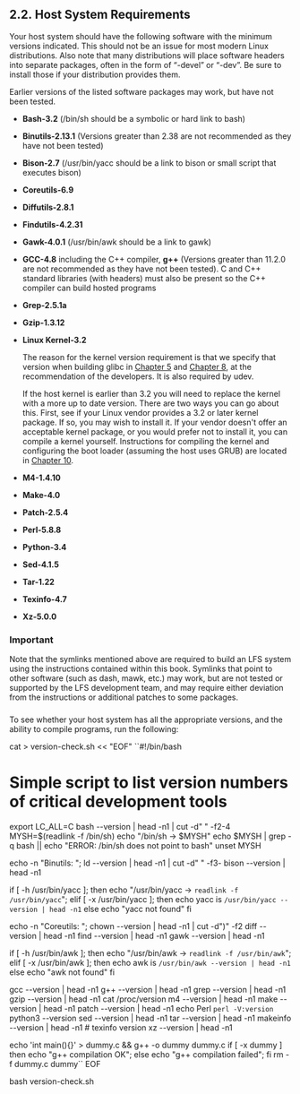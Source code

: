 ## 2.2. Host System Requirements

Your host system should have the following software with the minimum versions indicated. This should not be an issue for most modern Linux distributions. Also note that many distributions will place software headers into separate packages, often in the form of “<package-name>-devel” or “<package-name>-dev”. Be sure to install those if your distribution provides them.

Earlier versions of the listed software packages may work, but have not been tested.

-   **Bash-3.2** (/bin/sh should be a symbolic or hard link to bash)
    
-   **Binutils-2.13.1** (Versions greater than 2.38 are not recommended as they have not been tested)
    
-   **Bison-2.7** (/usr/bin/yacc should be a link to bison or small script that executes bison)
    
-   **Coreutils-6.9**
    
-   **Diffutils-2.8.1**
    
-   **Findutils-4.2.31**
    
-   **Gawk-4.0.1** (/usr/bin/awk should be a link to gawk)
    
-   **GCC-4.8** including the C++ compiler, **g++** (Versions greater than 11.2.0 are not recommended as they have not been tested). C and C++ standard libraries (with headers) must also be present so the C++ compiler can build hosted programs
    
-   **Grep-2.5.1a**
    
-   **Gzip-1.3.12**
    
-   **Linux Kernel-3.2**
    
    The reason for the kernel version requirement is that we specify that version when building glibc in [Chapter 5](https://linuxfromscratch.org/lfs/downloads/stable/LFS-BOOK-11.1-NOCHUNKS.html#chapter-cross-tools "Chapter 5. Compiling a Cross-Toolchain") and [Chapter 8](https://linuxfromscratch.org/lfs/downloads/stable/LFS-BOOK-11.1-NOCHUNKS.html#chapter-building-system "Chapter 8. Installing Basic System Software"), at the recommendation of the developers. It is also required by udev.
    
    If the host kernel is earlier than 3.2 you will need to replace the kernel with a more up to date version. There are two ways you can go about this. First, see if your Linux vendor provides a 3.2 or later kernel package. If so, you may wish to install it. If your vendor doesn't offer an acceptable kernel package, or you would prefer not to install it, you can compile a kernel yourself. Instructions for compiling the kernel and configuring the boot loader (assuming the host uses GRUB) are located in [Chapter 10](https://linuxfromscratch.org/lfs/downloads/stable/LFS-BOOK-11.1-NOCHUNKS.html#chapter-bootable "Chapter 10. Making the LFS System Bootable").
    
-   **M4-1.4.10**
    
-   **Make-4.0**
    
-   **Patch-2.5.4**
    
-   **Perl-5.8.8**
    
-   **Python-3.4**
    
-   **Sed-4.1.5**
    
-   **Tar-1.22**
    
-   **Texinfo-4.7**
    
-   **Xz-5.0.0**
    

### Important

Note that the symlinks mentioned above are required to build an LFS system using the instructions contained within this book. Symlinks that point to other software (such as dash, mawk, etc.) may work, but are not tested or supported by the LFS development team, and may require either deviation from the instructions or additional patches to some packages.

### 

To see whether your host system has all the appropriate versions, and the ability to compile programs, run the following:

cat > version-check.sh << "EOF"
``#!/bin/bash
# Simple script to list version numbers of critical development tools
export LC_ALL=C
bash --version | head -n1 | cut -d" " -f2-4
MYSH=$(readlink -f /bin/sh)
echo "/bin/sh -> $MYSH"
echo $MYSH | grep -q bash || echo "ERROR: /bin/sh does not point to bash"
unset MYSH

echo -n "Binutils: "; ld --version | head -n1 | cut -d" " -f3-
bison --version | head -n1

if [ -h /usr/bin/yacc ]; then
  echo "/usr/bin/yacc -> `readlink -f /usr/bin/yacc`";
elif [ -x /usr/bin/yacc ]; then
  echo yacc is `/usr/bin/yacc --version | head -n1`
else
  echo "yacc not found"
fi

echo -n "Coreutils: "; chown --version | head -n1 | cut -d")" -f2
diff --version | head -n1
find --version | head -n1
gawk --version | head -n1

if [ -h /usr/bin/awk ]; then
  echo "/usr/bin/awk -> `readlink -f /usr/bin/awk`";
elif [ -x /usr/bin/awk ]; then
  echo awk is `/usr/bin/awk --version | head -n1`
else
  echo "awk not found"
fi

gcc --version | head -n1
g++ --version | head -n1
grep --version | head -n1
gzip --version | head -n1
cat /proc/version
m4 --version | head -n1
make --version | head -n1
patch --version | head -n1
echo Perl `perl -V:version`
python3 --version
sed --version | head -n1
tar --version | head -n1
makeinfo --version | head -n1  # texinfo version
xz --version | head -n1

echo 'int main(){}' > dummy.c && g++ -o dummy dummy.c
if [ -x dummy ]
  then echo "g++ compilation OK";
  else echo "g++ compilation failed"; fi
rm -f dummy.c dummy``
EOF

bash version-check.sh